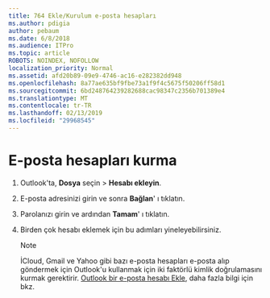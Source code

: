 ```yaml
---
title: 764 Ekle/Kurulum e-posta hesapları
ms.author: pdigia
author: pebaum
ms.date: 6/8/2018
ms.audience: ITPro
ms.topic: article
ROBOTS: NOINDEX, NOFOLLOW
localization_priority: Normal
ms.assetid: afd20b89-09e9-4746-ac16-e282382dd948
ms.openlocfilehash: 8a77ae635bf9fbe73a1f9f4c5675f50206ff58d1
ms.sourcegitcommit: 6bd248764239282688cac98347c2356b701389e4
ms.translationtype: MT
ms.contentlocale: tr-TR
ms.lasthandoff: 02/13/2019
ms.locfileid: "29968545"
---
```

# <a name="setup-email-accounts"></a>E-posta hesapları kurma

1. Outlook'ta, **Dosya** seçin \> **Hesabı ekleyin**.
    
2. E-posta adresinizi girin ve sonra **Bağlan**' ı tıklatın.
    
3. Parolanızı girin ve ardından **Tamam**' ı tıklatın.
    
4. Birden çok hesabı eklemek için bu adımları yineleyebilirsiniz.
    
    > [!NOTE]
    > İCloud, Gmail ve Yahoo gibi bazı e-posta hesapları e-posta alıp göndermek için Outlook'u kullanmak için iki faktörlü kimlik doğrulamasını kurmak gerektirir. [Outlook bir e-posta hesabı Ekle](https://support.office.com/article/6e27792a-9267-4aa4-8bb6-c84ef146101b.aspx), daha fazla bilgi için bkz. 
  

